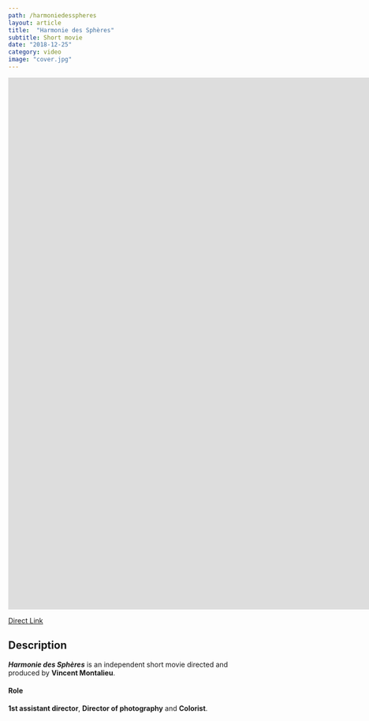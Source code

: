```yaml
---
path: /harmoniedesspheres
layout: article
title:  "Harmonie des Sphères"
subtitle: Short movie
date: "2018-12-25"
category: video
image: "cover.jpg"
---
```


<iframe width="1920" height="1080" src="https://www.youtube.com/embed/W2fsqEoim-o?rel=0" frameborder="0" allowfullscreen></iframe>  

[Direct Link](https://www.youtube.com/watch?v=W2fsqEoim-o)

##  Description
__*Harmonie des Sphères*__ is an independent short movie directed and produced by __Vincent Montalieu__.

#### Role
__1st assistant director__, __Director of photography__ and __Colorist__.
